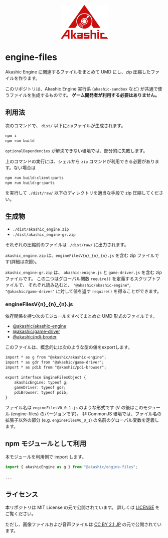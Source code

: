 <p align="center">
<img src="https://github.com/akashic-games/engine-files/blob/ae1x-master/img/akashic.png"/>
</p>

# engine-files

Akashic Engine に関連するファイルをまとめて UMD にし、zip 圧縮したファイルを作ります。

このリポジトリは、Akashic Engine 実行系 (`akashic-sandbox` など) が共通で使うファイルを生成するものです。
**ゲーム開発者が利用する必要はありません。**

## 利用法

次のコマンドで、 `dist/` 以下にzipファイルが生成されます。

```
npm i
npm run build
```

`optionalDependencies` が解決できない環境では、部分的に失敗します。

上のコマンドの実行には、シェルから `zip` コマンドが利用できる必要があります。ない場合は

```
npm run build:client:parts
npm run build:gr:parts
```

を実行して `./dist/raw/` 以下のディレクトリを適当な手段で zip 圧縮してください。

## 生成物

* `./dist/akashic_engine.zip`
* `./dist/akashic_engine-gr.zip`

それぞれの圧縮前のファイルは `./dist/raw/` に出力されます。

`akashic_engine.zip` は、`engineFilesV{n}_{n}_{n}.js` を含む zip ファイルです(詳細は次節)。

`akashic_engine-gr.zip` は、 `akashic-enigne.js` と `game-driver.js` を含む zip ファイルです。
この二つはグローバル関数 `require()` を定義するスクリプトファイルで、
それぞれ読み込むと、 `"@akashic/akashic-engine"`, `"@akashic/game-driver"` に対して値を返す `require()` を得ることができます。

### engineFilesV{n}\_{n}\_{n}.js

依存関係を持つ次のモジュールをすべてまとめた UMD 形式のファイルです。

* [@akashic/akashic-engine](https://github.com/akashic-games/akashic-engine)
* [@akashic/game-driver](https://github.com/akashic-games/game-driver)
* [@akashic/pdi-broder](https://github.com/akashic-games/pdi-browser)

このファイルは、概念的には次のような型の値をexportします。

```
import * as g from "@akashic/akashic-engine";
import * as gdr from "@akashic/game-driver";
import * as pdib from "@akashic/pdi-browser";

export interface EngineFilesObject {
    akashicEngine: typeof g;
    gameDriver: typeof gdr;
    pdiBrowser: typeof pdib;
}
```

ファイル名は `engineFilesV0_0_1.js` のような形式です (V の後はこのモジュール (engine-files) のバージョンです)。
非 CommonJS 環境では、ファイル名の拡張子以外の部分 (e.g. `engineFilesV0_0_1`) の名前のグローバル変数を定義します。

## npm モジュールとして利用

本モジュールを利用側で import します。

```javascript
import { akashicEngine as g } from "@akashic/engine-files";

...

```

## ライセンス
本リポジトリは MIT License の元で公開されています。
詳しくは [LICENSE](https://github.com/akashic-games/engine-files/blob/ae1x-master/LICENSE) をご覧ください。

ただし、画像ファイルおよび音声ファイルは
[CC BY 2.1 JP](https://creativecommons.org/licenses/by/2.1/jp/) の元で公開されています。

